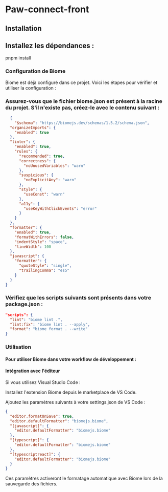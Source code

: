# Paw-connect-front

## Installation



## Installez les dépendances :
pnpm install


### Configuration de Biome
Biome est déjà configuré dans ce projet. Voici les étapes pour vérifier et utiliser la configuration :

### Assurez-vous que le fichier biome.json est présent à la racine du projet. S'il n'existe pas, créez-le avec le contenu suivant :
```json     
  {
    "$schema": "https://biomejs.dev/schemas/1.5.2/schema.json",
  "organizeImports": {
    "enabled": true
  },
  "linter": {
    "enabled": true,
    "rules": {
      "recommended": true,
      "correctness": {
        "noUnusedVariables": "warn"
      },
      "suspicious": {
        "noExplicitAny": "warn"
      },
      "style": {
        "useConst": "warn"
      },
      "a11y": {
        "useKeyWithClickEvents": "error"
      }
    }
  },
  "formatter": {
    "enabled": true,
    "formatWithErrors": false,
    "indentStyle": "space",
    "lineWidth": 100
  },
  "javascript": {
    "formatter": {
      "quoteStyle": "single",
      "trailingComma": "es5"
    }
  }
}

```

### Vérifiez que les scripts suivants sont présents dans votre package.json :

```json
"scripts": {
  "lint": "biome lint .",
  "lint:fix": "biome lint . --apply",
  "format": "biome format . --write"
}

```


### Utilisation

#### Pour utiliser Biome dans votre workflow de développement :


#### Intégration avec l'éditeur
Si vous utilisez Visual Studio Code :

Installez l'extension Biome depuis le marketplace de VS Code.

Ajoutez les paramètres suivants à votre settings.json de VS Code :

```json
{
  "editor.formatOnSave": true,
  "editor.defaultFormatter": "biomejs.biome",
  "[javascript]": {
    "editor.defaultFormatter": "biomejs.biome"
  },
  "[typescript]": {
    "editor.defaultFormatter": "biomejs.biome"
  },
  "[typescriptreact]": {
    "editor.defaultFormatter": "biomejs.biome"
  }
}

```


Ces paramètres activeront le formatage automatique avec Biome lors de la sauvegarde des fichiers.